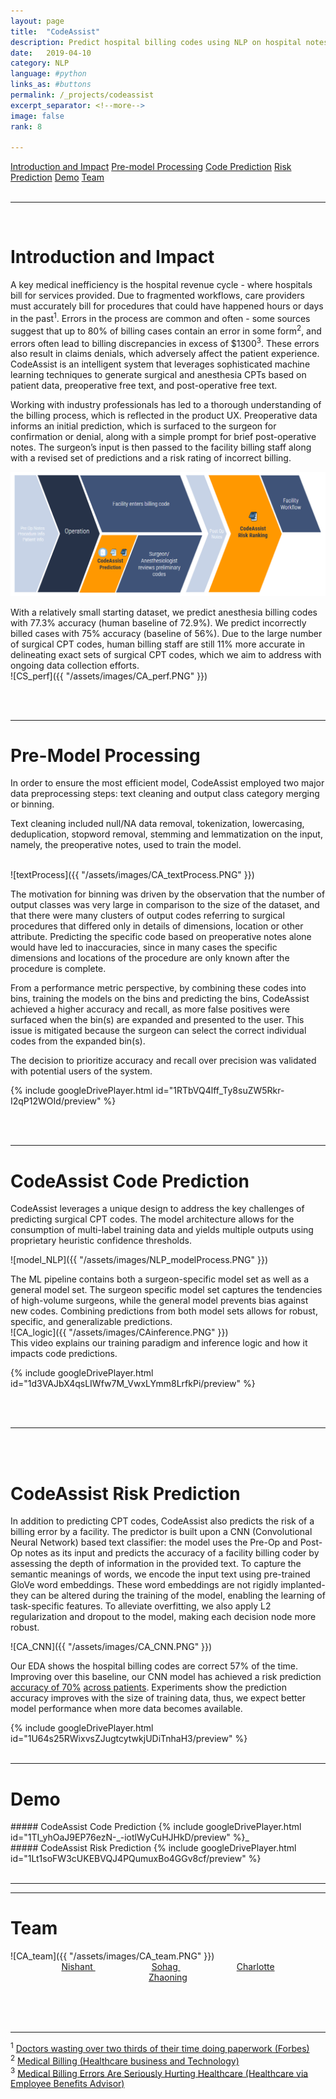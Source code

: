 ```yaml
---
layout: page
title:  "CodeAssist"
description: Predict hospital billing codes using NLP on hospital notes
date:   2019-04-10
category: NLP
language: #python
links_as: #buttons
permalink: /_projects/codeassist
excerpt_separator: <!--more-->
image: false
rank: 8

---
```

<div id="nav" class="clearfix">
<a href="#1">Introduction and Impact</a>  
<a href="#2">Pre-model Processing</a>  
<a href="#3">Code Prediction</a>
<a href="#4">Risk Prediction</a>
<a href="#5">Demo</a>
<!-- <a href="#6">Error and Analysis</a> -->
<a href="#7">Team</a>
</div>
<br>
<hr>



<br>
<h1><a name="1"></a>Introduction and Impact</h1>

A key medical inefficiency is the hospital revenue cycle - where hospitals bill for services provided. Due to fragmented workflows, care providers must accurately bill for procedures that could have happened hours or days in the past<sup>1</sup>. Errors in the process are common and often - some sources suggest that up to 80% of billing cases contain an error in some form<sup>2</sup>, and errors often lead to billing discrepancies in excess of $1300<sup>3</sup>. These errors also result in claims denials, which adversely affect the patient experience. CodeAssist is an intelligent system that leverages sophisticated machine learning techniques to generate surgical and anesthesia CPTs based on patient data, preoperative free text, and post-operative free text.

Working with industry professionals has led to a thorough understanding of the billing process, which is reflected in the product UX. Preoperative data informs an initial prediction, which is surfaced to the surgeon for confirmation or denial, along with a simple prompt for brief post-operative notes. The surgeon’s input is then passed to the facility billing staff along with a revised set of predictions and a risk rating of incorrect billing.

<img src="/assets/images/CA_workflow.PNG" alt="drawing" />

With a relatively small starting dataset, we predict anesthesia billing codes with 77.3% accuracy (human baseline of 72.9%). We predict incorrectly billed cases with 75% accuracy (baseline of 56%). Due to the large number of surgical CPT codes, human billing staff are still 11% more accurate in delineating exact sets of surgical CPT codes, which we aim to address with ongoing data collection efforts.
<br>
![CS_perf]({{ "/assets/images/CA_perf.PNG"  }})

<br><br>
<!--more-->
<hr>
<h1><a name="2"></a>Pre-Model Processing</h1>
In order to ensure the most efficient model, CodeAssist employed two major data preprocessing steps: text cleaning and output class category merging or binning.

Text cleaning included null/NA data removal, tokenization, lowercasing, deduplication, stopword removal, stemming and lemmatization on the input, namely, the preoperative notes, used to train the model.

<br>
![textProcess]({{ "/assets/images/CA_textProcess.PNG"  }})
<br>

The motivation for binning was driven by the observation that the number of output classes was very large in comparison to the size of the dataset, and that there were many clusters of output codes referring to surgical procedures that differed only in details of dimensions, location or other attribute. Predicting the specific code based on preoperative notes alone would have led to inaccuracies, since in many cases the specific dimensions and locations of the procedure are only known after the procedure is complete.

From a performance metric perspective, by combining these codes into bins, training the models on the bins and predicting the bins, CodeAssist achieved a higher accuracy and recall, as more false positives were surfaced when the bin(s) are expanded and presented to the user. This issue is mitigated because the surgeon can select the correct individual codes from the expanded bin(s).

The decision to prioritize accuracy and recall over precision was validated with potential users of the system.

{% include googleDrivePlayer.html id="1RTbVQ4lff_Ty8suZW5Rkr-I2qP12WOId/preview" %}

<br><br>
<hr>
<h1><a name="3"></a>CodeAssist Code Prediction</h1>

CodeAssist leverages a unique design to address the key challenges of predicting surgical CPT codes. The model architecture allows for the consumption of multi-label training data and yields multiple outputs using proprietary heuristic confidence thresholds.     

![model_NLP]({{ "/assets/images/NLP_modelProcess.PNG"  }})

The ML pipeline contains both a surgeon-specific model set as well as a general model set. The surgeon specific model set captures the tendencies of high-volume surgeons, while the general model prevents bias against new codes. Combining predictions from both model sets allows for robust, specific, and generalizable predictions.
<br>
![CA_logic]({{ "/assets/images/CAinference.PNG"  }})
<br>
This video explains our training paradigm and inference logic and how it impacts code predictions.     

{% include googleDrivePlayer.html id="1d3VAJbX4qsLIWfw7M_VwxLYmm8LrfkPi/preview" %}


<br><br>
<hr>

<br><br>
<h1><a name="4"></a>CodeAssist Risk Prediction</h1>
In addition to predicting CPT codes, CodeAssist also predicts the risk of a billing error by a facility. The predictor is built upon a CNN (Convolutional Neural Network) based text classifier: the model uses the Pre-Op and Post-Op notes as its input and predicts the accuracy of a facility billing coder by assessing the depth of information in the provided text.     
To capture the semantic meanings of words, we encode the input text using pre-trained GloVe word embeddings. These word embeddings are not rigidly implanted- they can be altered during the training of the model, enabling the learning of task-specific features. To alleviate overfitting, we also apply L2 regularization and dropout to the model, making each decision node more robust.

![CA_CNN]({{ "/assets/images/CA_CNN.PNG"  }})

Our EDA shows the hospital billing codes are correct 57% of the time. Improving over this baseline, our CNN model has achieved a risk prediction [accuracy of 70%]({{site.baseurl}}/assets/images/CA_CNNperform.PNG") [across patients]({{site.baseurl}}/assets/images/CA_CNNerror.PNG"). Experiments show the prediction accuracy improves with the size of training data, thus, we expect better model performance when more data becomes available.



{% include googleDrivePlayer.html id="1U64s25RWixvsZJugtcytwkjUDiTnhaH3/preview" %}
<br><br>
<hr>
<h1><a name="5"></a>Demo</h1>
##### CodeAssist Code Prediction
{% include googleDrivePlayer.html id="1TI_yhOaJ9EP76ezN-_-iotlWyCuHJHkD/preview" %}_
<br>
##### CodeAssist Risk Prediction
{% include googleDrivePlayer.html id="1Lt1soFW3cUKEBVQJ4PQumuxBo4GGv8cf/preview" %}
<br><br>
<hr>

<hr>
<h1><a name="7"></a>Team</h1>
![CA_team]({{ "/assets/images/CA_team.PNG"  }})
<div align="middle">
  <a style="padding: 0px 45px;" href="https://www.linkedin.com/in/nvelagapudi/">
    <i class="fa fa-linkedin"></i>   Nishant
  <a style="padding: 0px 45px;" href="https://www.linkedin.com/in/sohag-desai/">
    <i class="fa fa-linkedin"></i>   Sohag
  <a style="padding: 0px 45px;" href="https://www.linkedin.com/in/charlotte-swavola/">
    <i class="fa fa-linkedin"></i>   Charlotte
  <a style="padding: 0px 15px;" href="https://www.linkedin.com/in/zhaoning-yu/">
    <i class="fa fa-linkedin"></i>   Zhaoning</a>

<br><br><br><hr>
<div align="left">
<sup>1</sup> <a href="https://www.forbes.com/sites/brucelee/2016/09/07/doctors-wasting-over-two-thirds-of-their-time-doing-paperwork/#5e3d4ec75d7b">Doctors wasting over two thirds of their time doing paperwork (Forbes)</a>   <br>  
<sup>2</sup> <a href="http://www.healthcarebusinesstech.com/medical-billing/">Medical Billing (Healthcare business and Technology)</a>        <br>
<sup>3</sup> <a href="https://healthcareinamerica.us/medical-billing-errors-are-seriously-hurting-healthcare-67d134441adc">Medical Billing Errors Are Seriously Hurting Healthcare (Healthcare via Employee Benefits Advisor)</a>
